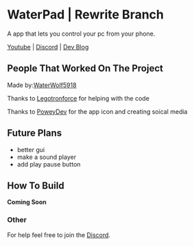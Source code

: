 # WaterPad | Rewrite Branch
A app that lets you control your pc from your phone.

[Youtube](https://www.youtube.com/channel/UCY-1AjoxZ-Fd0aEnKEanO_w) | [Discord](https://discord.gg/DYsdj72CSm) | [Dev Blog](https://waterwolf5918.github.io/WaterPad-New/)

## People That Worked On The Project

Made by:[WaterWolf5918](https://github.com/WaterWolf5918)

Thanks to [Legotronforce](https://github.com/LegotronForce) for helping with the code

Thanks to [PoweyDev](https://github.com/PoweyDev) for the app icon and creating soical media


## Future Plans
- better gui 
- make a sound player
- add play pause button

## How To Build
**Coming Soon**

### Other
For help feel free to join the [Discord](https://discord.gg/DYsdj72CSm).
